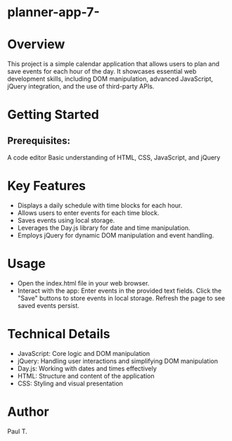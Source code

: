 # planner-app-7-

# Overview
This project is a simple calendar application that allows users to plan and save events for each hour of the day. It showcases essential web development skills, including DOM manipulation, advanced JavaScript, jQuery integration, and the use of third-party APIs.

# Getting Started
## Prerequisites:
A code editor
Basic understanding of HTML, CSS, JavaScript, and jQuery

# Key Features
- Displays a daily schedule with time blocks for each hour.
- Allows users to enter events for each time block.
- Saves events using local storage.
- Leverages the Day.js library for date and time manipulation.
- Employs jQuery for dynamic DOM manipulation and event handling.

# Usage
- Open the index.html file in your web browser.
- Interact with the app:
Enter events in the provided text fields.
Click the "Save" buttons to store events in local storage.
Refresh the page to see saved events persist.

# Technical Details
- JavaScript: Core logic and DOM manipulation
- jQuery: Handling user interactions and simplifying DOM manipulation
- Day.js: Working with dates and times effectively
- HTML: Structure and content of the application
- CSS: Styling and visual presentation

# Author
Paul T.

